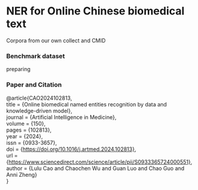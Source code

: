 # NER for Online Chinese biomedical text
Corpora from our own collect and CMID

### Benchmark dataset 
preparing

### Paper and Citation
@article{CAO2024102813,  
title = {Online biomedical named entities recognition by data and knowledge-driven model},  
journal = {Artificial Intelligence in Medicine},  
volume = {150},  
pages = {102813},  
year = {2024},  
issn = {0933-3657},  
doi = {https://doi.org/10.1016/j.artmed.2024.102813},  
url = {https://www.sciencedirect.com/science/article/pii/S0933365724000551},  
author = {Lulu Cao and Chaochen Wu and Guan Luo and Chao Guo and Anni Zheng}  
}

